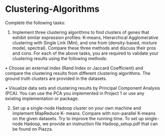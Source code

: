 # Clustering-Algorithms

Complete the following tasks:

1. Implement three clustering algorithms to find clusters of genes that exhibit similar expression profiles: K-means, Hierarchical Agglomerative clustering with Single Link (Min), and one from (density-based, mixture model, spectral). Compare these three methods and discuss their pros and cons.
For each of the above tasks, you are required to validate your clustering results using the following methods:

• Choose an external index (Rand Index or Jaccard Coefficient) and compare the clustering results from different clustering algorithms. The ground truth clusters are provided in the datasets.

• Visualize data sets and clustering results by Principal Component Analysis (PCA). You can use the PCA you implemented in Project 1 or use any existing implementation or package.

2. Set up a single-node Hadoop cluster on your own machine and implement MapReduce K- means. Compare with non-parallel K-means on the given datasets. Try to improve the running time. To set up single-node Hadoop, we provide an instruction file Hadoop_setup.pdf that can be found on Piazza.

